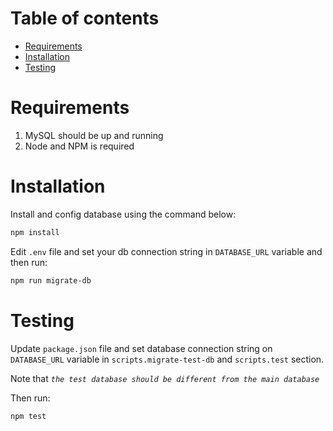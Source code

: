 # Table of contents

- [Requirements](#requirements)
- [Installation](#installation)
- [Testing](#testing)

# Requirements

1. MySQL should be up and running
2. Node and NPM is required

# Installation

Install and config database using the command below:

```sh
npm install
```

Edit `.env` file and set your db connection string in `DATABASE_URL` variable and then run:

```sh
npm run migrate-db
```

# Testing

Update `package.json` file and set database connection string on `DATABASE_URL` variable in `scripts.migrate-test-db` and `scripts.test` section.

Note that _`the test database should be different from the main database`_

Then run:

```sh
npm test
```
